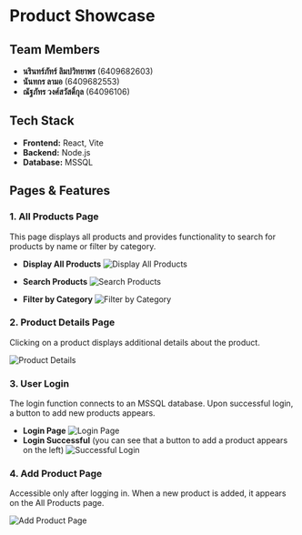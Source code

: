 # Product Showcase

## Team Members
- **นรินทร์ภัทร์ ลิมปวิทยาพร** (6409682603)
- **นันทกร ลามอ** (6409682553)
- **ณัฐภัทร วงศ์สวัสดิ์กุล** (64096106)

## Tech Stack
- **Frontend:** React, Vite
- **Backend:** Node.js
- **Database:** MSSQL

## Pages & Features

### 1. All Products Page
This page displays all products and provides functionality to search for products by name or filter by category.

- **Display All Products**
  ![Display All Products](https://github.com/yakormud/ProductShowcase/assets/32937471/fdeac6d8-8f3f-4fc7-8d54-385b095afa72)

- **Search Products**
  ![Search Products](https://github.com/yakormud/ProductShowcase/assets/32937471/d5f2b6a0-ee9e-490c-901a-28d64c88a556)

- **Filter by Category**
  ![Filter by Category](https://github.com/yakormud/ProductShowcase/assets/32937471/9128d47f-55e7-44f1-a38c-3045e057ae3f)

### 2. Product Details Page
Clicking on a product displays additional details about the product.

![Product Details](https://github.com/yakormud/ProductShowcase/assets/32937471/4932fb6c-1cab-4cff-af09-065b9dd5f47b)

### 3. User Login
The login function connects to an MSSQL database. Upon successful login, a button to add new products appears.

- **Login Page**
  ![Login Page](https://github.com/yakormud/ProductShowcase/assets/32937471/194a61b6-be04-45ec-9d6b-dd1053aad275)
- **Login Successful** (you can see that a button to add a product appears on the left)
  ![Successful Login](https://github.com/yakormud/ProductShowcase/assets/32937471/605eed5c-398d-4600-99db-6edfad78a755)

### 4. Add Product Page
Accessible only after logging in. When a new product is added, it appears on the All Products page.

![Add Product Page](https://github.com/yakormud/ProductShowcase/assets/32937471/67a63bbc-7ed5-49c5-b709-a49b7740b82d)
